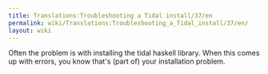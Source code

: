 ```yaml
---
title: Translations:Troubleshooting a Tidal install/37/en
permalink: wiki/Translations:Troubleshooting_a_Tidal_install/37/en/
layout: wiki
---
```


Often the problem is with installing the tidal haskell library. When
this comes up with errors, you know that's (part of) your installation
problem.
